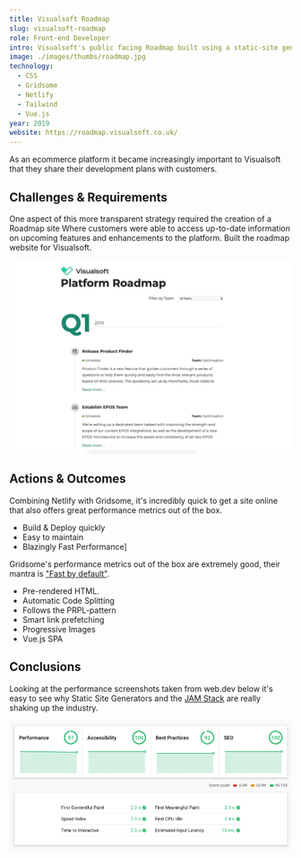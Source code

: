 ```yaml
---
title: Visualsoft Roadmap
slug: visualsoft-roadmap
role: Front-end Developer
intro: Visualsoft's public facing Roadmap built using a static-site generator and Netlify.
image: ./images/thumbs/roadmap.jpg
technology:
  - CSS
  - Gridsome
  - Netlify
  - Tailwind
  - Vue.js
year: 2019
website: https://roadmap.visualsoft.co.uk/
---
```


As an ecommerce platform it became increasingly important to Visualsoft that they share their development plans with customers.

## Challenges & Requirements
One aspect of this more transparent strategy required the creation of a Roadmap site Where customers were able to access up-to-date information on upcoming features and enhancements to the platform.
Built the roadmap website for Visualsoft.

[![Screenshot of Visualsoft's Roadmap site](./images/roadmap.jpg)](./images/roadmap.jpg)

## Actions & Outcomes

Combining Netlify with Gridsome, it's incredibly quick to get a site online that also offers great performance metrics out of the box.

* Build & Deploy quickly
* Easy to maintain
* Blazingly Fast Performance]

Gridsome's performance metrics out of the box are extremely good, their mantra is ["Fast by default"](https://gridsome.org/docs/fast-by-default/). 

* Pre-rendered HTML.
* Automatic Code Splitting
* Follows the PRPL-pattern
* Smart link prefetching
* Progressive Images
* Vue.js SPA

## Conclusions
Looking at the performance screenshots taken from web.dev below it's easy to see why Static Site Generators and the [JAM Stack](https://jamstack.org/) are really shaking up the industry.

[![Screenshot of the Buildmate web application](./images/roadmap_performance.png)](./images/roadmap_performance.png)
